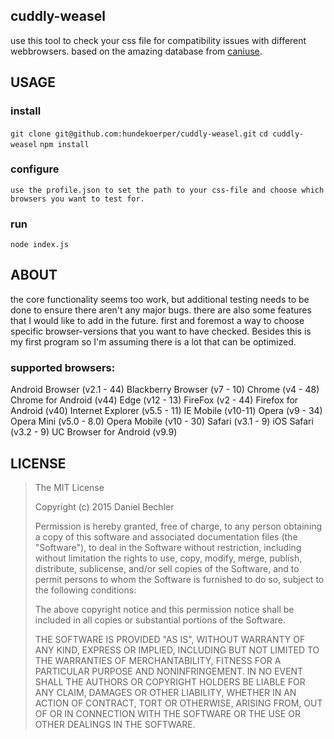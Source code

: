 cuddly-weasel
-------
use this tool to check your css file for compatibility issues with different
webbrowsers. based on the amazing database from [caniuse](http://caniuse.com/).

USAGE
-------
### install

`git clone git@github.com:hundekoerper/cuddly-weasel.git`
`cd cuddly-weasel`
`npm install`

### configure

`use the profile.json to set the path to your css-file and choose which
browsers you want to test for.`

### run

`node index.js`

ABOUT
-------
the core functionality seems too work, but additional testing needs to be done
to ensure there aren't any major bugs. there are also some features that I would like
to add in the future. first and foremost a way to choose specific browser-versions that
you want to have checked. Besides this is my first program so I'm assuming there is a lot
that can be optimized.

### supported browsers:

Android Browser (v2.1 - 44)
Blackberry Browser (v7 - 10)
Chrome (v4 - 48)
Chrome for Android (v44)
Edge (v12 - 13)
FireFox (v2 - 44)
Firefox for Android (v40)
Internet Explorer (v5.5 - 11)
IE Mobile (v10-11)
Opera (v9 - 34)
Opera Mini (v5.0 - 8.0)
Opera Mobile (v10 - 30)
Safari (v3.1 - 9)
iOS Safari (v3.2 - 9)
UC Browser for Android (v9.9)


LICENSE
-------

> The MIT License
>
> Copyright (c) 2015 Daniel Bechler
>
> Permission is hereby granted, free of charge, to any person obtaining a copy
> of this software and associated documentation files (the "Software"), to deal
> in the Software without restriction, including without limitation the rights
> to use, copy, modify, merge, publish, distribute, sublicense, and/or sell
> copies of the Software, and to permit persons to whom the Software is
> furnished to do so, subject to the following conditions:
>
> The above copyright notice and this permission notice shall be included in
> all copies or substantial portions of the Software.
>
> THE SOFTWARE IS PROVIDED "AS IS", WITHOUT WARRANTY OF ANY KIND, EXPRESS OR
> IMPLIED, INCLUDING BUT NOT LIMITED TO THE WARRANTIES OF MERCHANTABILITY,
> FITNESS FOR A PARTICULAR PURPOSE AND NONINFRINGEMENT. IN NO EVENT SHALL THE
> AUTHORS OR COPYRIGHT HOLDERS BE LIABLE FOR ANY CLAIM, DAMAGES OR OTHER
> LIABILITY, WHETHER IN AN ACTION OF CONTRACT, TORT OR OTHERWISE, ARISING FROM,
> OUT OF OR IN CONNECTION WITH THE SOFTWARE OR THE USE OR OTHER DEALINGS IN
> THE SOFTWARE.
